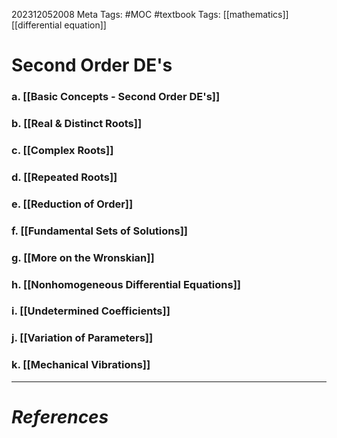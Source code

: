 202312052008
Meta Tags: #MOC #textbook 
Tags: [[mathematics]] [[differential equation]]

# Second Order DE's

### a. [[Basic Concepts - Second Order DE's]]
### b. [[Real & Distinct Roots]]
### c. [[Complex Roots]]
### d. [[Repeated Roots]]
### e. [[Reduction of Order]]
### f. [[Fundamental Sets of Solutions]]
### g. [[More on the Wronskian]]
### h. [[Nonhomogeneous Differential Equations]]
### i. [[Undetermined Coefficients]]
### j. [[Variation of Parameters]]
### k. [[Mechanical Vibrations]]





---
# *References*